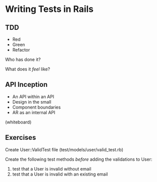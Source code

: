 Writing Tests in Rails
======================

TDD
---

* Red
* Green
* Refactor

Who has done it?

What does it _feel_ like?

API Inception
-------------

* An API within an API
* Design in the small
* Component boundaries
* AR as an internal API

(whiteboard)

Exercises
---------

Create User::ValidTest file (test/models/user/valid_test.rb)

Create the following test methods *before* adding the validations to User:

1. test that a User is invalid without email
2. test that a User is invalid with an existing email
